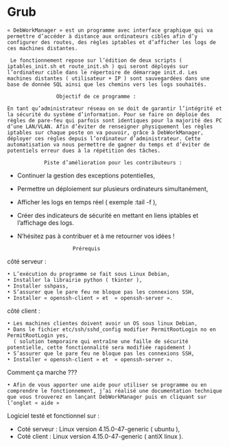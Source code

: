 # Grub
	« DebWorkManager » est un programme avec interface graphique qui va permettre d’accéder à distance aux ordinateurs cibles afin d’y configurer des routes, des règles iptables et d’afficher les logs de ces machines distantes.

	 Le fonctionnement repose sur l’édition de deux scripts ( iptables_init.sh et route_init.sh ) qui seront déployés sur l’ordinateur cible dans le répertoire de démarrage init.d. Les machines distantes ( utilisateur + IP ) sont sauvegardées dans une base de donnée SQL ainsi que les chemins vers les logs souhaités. 

					Objectif de ce programme :

	En tant qu’administrateur réseau on se doit de garantir l’intégrité et la sécurité du système d’information. Pour se faire on déploie des règles de pare-feu qui parfois sont identiques pour la majorité des PC d’une LAN/VLAN. Afin d’éviter de renseigner physiquement les règles iptables sur chaque poste on va pouvoir, grâce à DebWorkManager, déployer ces règles depuis l’ordinateur d’administrateur. Cette automatisation va nous permettre de gagner du temps et d’éviter de potentiels erreur dues à la répétition des tâches.

				Piste d’amélioration pour les contributeurs :

- Continuer la gestion des exceptions potentielles,

- Permettre un déploiement sur plusieurs ordinateurs simultanément,

- Afficher les logs en temps réel ( exemple :tail -f ),

- Créer des indicateurs de sécurité en mettant en liens iptables et l’affichage des logs.

- N’hésitez pas à contribuer et à me retourner vos idées !


						Prérequis 

côté serveur : 

    • L’exécution du programme se fait sous Linux Debian,
    • Installer la librairie python ( tkinter ),
    • Installer sshpass, 
    • S’assurer que le pare feu ne bloque pas les connexions SSH, 
    • Installer « openssh-client » et  « openssh-server ».


côté client :

    • Les machines clientes doivent avoir un OS sous linux Debian,
    • Dans le fichier etc/ssh/sshd_config modifier PermitRootLogin no en PermitRootLogin yes,
      ( solution temporaire qui entraîne une faille de sécurité potentielle, cette fonctionnalité sera modifiée rapidement )
    • S’assurer que le pare feu ne bloque pas les connexions SSH, 
    • Installer « openssh-client » et  « openssh-server ».

Comment ça marche ???

    • Afin de vous apporter une aide pour utiliser se programme ou en comprendre le fonctionnement, j’ai réalisé une documentation technique que vous trouverez en lançant DebWorkManager puis en cliquant sur l’onglet « aide »

Logiciel testé et fonctionnel sur :

- Coté serveur : Linux version 4.15.0-47-generic ( ubuntu ),
- Coté client : Linux version 4.15.0-47-generic ( antiX linux ).




